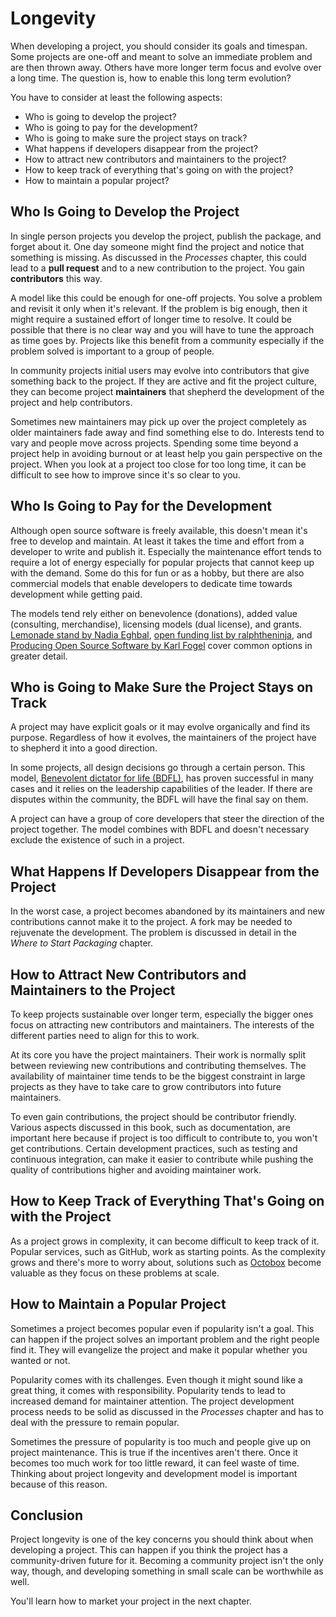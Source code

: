 # Longevity

When developing a project, you should consider its goals and timespan. Some projects are one-off and meant to solve an immediate problem and are then thrown away. Others have more longer term focus and evolve over a long time. The question is, how to enable this long term evolution?

You have to consider at least the following aspects:

* Who is going to develop the project?
* Who is going to pay for the development?
* Who is going to make sure the project stays on track?
* What happens if developers disappear from the project?
* How to attract new contributors and maintainers to the project?
* How to keep track of everything that's going on with the project?
* How to maintain a popular project?

## Who Is Going to Develop the Project

In single person projects you develop the project, publish the package, and forget about it. One day someone might find the project and notice that something is missing. As discussed in the _Processes_ chapter, this could lead to a **pull request** and to a new contribution to the project. You gain **contributors** this way.

A model like this could be enough for one-off projects. You solve a problem and revisit it only when it's relevant. If the problem is big enough, then it might require a sustained effort of longer time to resolve. It could be possible that there is no clear way and you will have to tune the approach as time goes by. Projects like this benefit from a community especially if the problem solved is important to a group of people.

In community projects initial users may evolve into contributors that give something back to the project. If they are active and fit the project culture, they can become project **maintainers** that shepherd the development of the project and help contributors.

Sometimes new maintainers may pick up over the project completely as older maintainers fade away and find something else to do. Interests tend to vary and people move across projects. Spending some time beyond a project help in avoiding burnout or at least help you gain perspective on the project. When you look at a project too close for too long time, it can be difficult to see how to improve since it's so clear to you.

## Who Is Going to Pay for the Development

Although open source software is freely available, this doesn't mean it's free to develop and maintain. At least it takes the time and effort from a developer to write and publish it. Especially the maintenance effort tends to require a lot of energy especially for popular projects that cannot keep up with the demand. Some do this for fun or as a hobby, but there are also commercial models that enable developers to dedicate time towards development while getting paid.

The models tend rely either on benevolence (donations), added value (consulting, merchandise), licensing models (dual license), and grants. [Lemonade stand by Nadia Eghbal](https://github.com/nayafia/lemonade-stand), [open funding list by ralphtheninja](https://github.com/ralphtheninja/open-funding), and [Producing Open Source Software by Karl Fogel](http://producingoss.com/en/money.html) cover common options in greater detail.

## Who is Going to Make Sure the Project Stays on Track

A project may have explicit goals or it may evolve organically and find its purpose. Regardless of how it evolves, the maintainers of the project have to shepherd it into a good direction.

In some projects, all design decisions go through a certain person. This model, [Benevolent dictator for life (BDFL)](https://en.wikipedia.org/wiki/Benevolent_dictator_for_life), has proven successful in many cases and it relies on the leadership capabilities of the leader. If there are disputes within the community, the BDFL will have the final say on them.

A project can have a group of core developers that steer the direction of the project together. The model combines with BDFL and doesn't necessary exclude the existence of such in a project.

## What Happens If Developers Disappear from the Project

In the worst case, a project becomes abandoned by its maintainers and new contributions cannot make it to the project. A fork may be needed to rejuvenate the development. The problem is discussed in detail in the _Where to Start Packaging_ chapter.

## How to Attract New Contributors and Maintainers to the Project

To keep projects sustainable over longer term, especially the bigger ones focus on attracting new contributors and maintainers. The interests of the different parties need to align for this to work.

At its core you have the project maintainers. Their work is normally split between reviewing new contributions and contributing themselves. The availability of maintainer time tends to be the biggest constraint in large projects as they have to take care to grow contributors into future maintainers.

To even gain contributions, the project should be contributor friendly. Various aspects discussed in this book, such as documentation, are important here because if project is too difficult to contribute to, you won't get contributions. Certain development practices, such as testing and continuous integration, can make it easier to contribute while pushing the quality of contributions higher and avoiding maintainer work.

## How to Keep Track of Everything That's Going on with the Project

As a project grows in complexity, it can become difficult to keep track of it. Popular services, such as GitHub, work as starting points. As the complexity grows and there's more to worry about, solutions such as [Octobox](https://octobox.io/) become valuable as they focus on these problems at scale.

## How to Maintain a Popular Project

Sometimes a project becomes popular even if popularity isn't a goal. This can happen if the project solves an important problem and the right people find it. They will evangelize the project and make it popular whether you wanted or not.

Popularity comes with its challenges. Even though it might sound like a great thing, it comes with responsibility. Popularity tends to lead to increased demand for maintainer attention. The project development process needs to be solid as discussed in the _Processes_ chapter and has to deal with the pressure to remain popular.

Sometimes the pressure of popularity is too much and people give up on project maintenance. This is true if the incentives aren't there. Once it becomes too much work for too little reward, it can feel waste of time. Thinking about project longevity and development model is important because of this reason.

## Conclusion

Project longevity is one of the key concerns you should think about when developing a project. This can happen if you think the project has a community-driven future for it. Becoming a community project isn't the only way, though, and developing something in small scale can be worthwhile as well.

You'll learn how to market your project in the next chapter.
